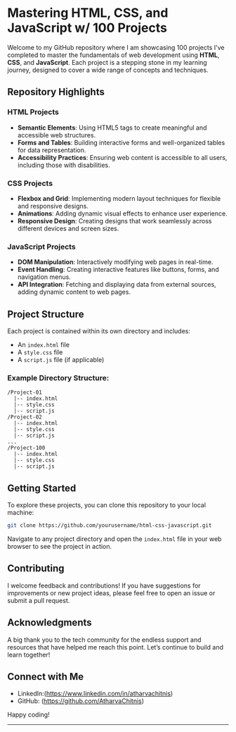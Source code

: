# Mastering HTML, CSS, and JavaScript w/ 100 Projects

Welcome to my GitHub repository where I am showcasing 100 projects I've completed to master the fundamentals of web development using **HTML**, **CSS**, and **JavaScript**. Each project is a stepping stone in my learning journey, designed to cover a wide range of concepts and techniques.

## Repository Highlights

### HTML Projects
- **Semantic Elements**: Using HTML5 tags to create meaningful and accessible web structures.
- **Forms and Tables**: Building interactive forms and well-organized tables for data representation.
- **Accessibility Practices**: Ensuring web content is accessible to all users, including those with disabilities.

### CSS Projects
- **Flexbox and Grid**: Implementing modern layout techniques for flexible and responsive designs.
- **Animations**: Adding dynamic visual effects to enhance user experience.
- **Responsive Design**: Creating designs that work seamlessly across different devices and screen sizes.

### JavaScript Projects
- **DOM Manipulation**: Interactively modifying web pages in real-time.
- **Event Handling**: Creating interactive features like buttons, forms, and navigation menus.
- **API Integration**: Fetching and displaying data from external sources, adding dynamic content to web pages.

## Project Structure

Each project is contained within its own directory and includes:
- An `index.html` file
- A `style.css` file
- A `script.js` file (if applicable)

### Example Directory Structure:
```
/Project-01
  |-- index.html
  |-- style.css
  |-- script.js
/Project-02
  |-- index.html
  |-- style.css
  |-- script.js
...
/Project-100
  |-- index.html
  |-- style.css
  |-- script.js
```

## Getting Started

To explore these projects, you can clone this repository to your local machine:
```sh
git clone https://github.com/yourusername/html-css-javascript.git
```

Navigate to any project directory and open the `index.html` file in your web browser to see the project in action.

## Contributing

I welcome feedback and contributions! If you have suggestions for improvements or new project ideas, please feel free to open an issue or submit a pull request.

## Acknowledgments

A big thank you to the tech community for the endless support and resources that have helped me reach this point. Let’s continue to build and learn together!

## Connect with Me

- LinkedIn:(https://www.linkedin.com/in/atharvachitnis)
- GitHub: (https://github.com/AtharvaChitnis)

Happy coding!

-------------------------